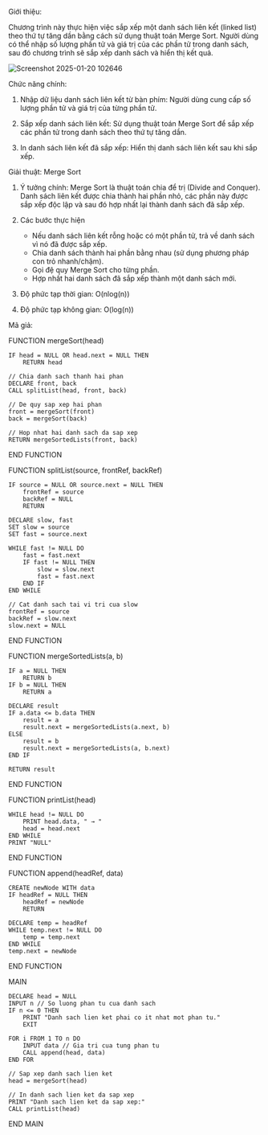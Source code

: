 Giới thiệu:

Chương trình này thực hiện việc sắp xếp một danh sách liên kết (linked list) theo thứ tự tăng dần bằng cách sử dụng thuật toán Merge Sort. Người dùng có thể nhập số lượng phần tử và giá trị của các phần tử trong danh sách, sau đó chương trình sẽ sắp xếp danh sách và hiển thị kết quả.

![Screenshot 2025-01-20 102646](https://github.com/user-attachments/assets/f011b422-8b2e-42e9-b9bf-5eb25f3fd5b5)

Chức năng chính:

1. Nhập dữ liệu danh sách liên kết từ bàn phím:
 Người dùng cung cấp số lượng phần tử và giá trị của từng phần tử.

2. Sắp xếp danh sách liên kết:
 Sử dụng thuật toán Merge Sort để sắp xếp các phần tử trong danh sách theo thứ tự tăng dần.

3. In danh sách liên kết đã sắp xếp:
 Hiển thị danh sách liên kết sau khi sắp xếp.

Giải thuật: Merge Sort

 1. Ý tưởng chính:
  Merge Sort là thuật toán chia để trị (Divide and Conquer). Danh sách liên kết được chia thành hai phần nhỏ, các phần này được sắp xếp độc lập và sau đó hợp nhất lại thành danh sách đã sắp xếp.

 2. Các bước thực hiện
     - Nếu danh sách liên kết rỗng hoặc có một phần tử, trả về danh sách vì nó đã được sắp xếp.
     - Chia danh sách thành hai phần bằng nhau (sử dụng phương pháp con trỏ nhanh/chậm).
     - Gọi đệ quy Merge Sort cho từng phần.
     - Hợp nhất hai danh sách đã sắp xếp thành một danh sách mới.
 3. Độ phức tạp thời gian: O(nlog(n))

 4. Độ phức tạp không gian: O(log(n))

Mã giả:

FUNCTION mergeSort(head)

    IF head = NULL OR head.next = NULL THEN
        RETURN head

    // Chia danh sach thanh hai phan
    DECLARE front, back
    CALL splitList(head, front, back)

    // De quy sap xep hai phan
    front = mergeSort(front)
    back = mergeSort(back)

    // Hop nhat hai danh sach da sap xep
    RETURN mergeSortedLists(front, back)
END FUNCTION

FUNCTION splitList(source, frontRef, backRef)

    IF source = NULL OR source.next = NULL THEN
        frontRef = source
        backRef = NULL
        RETURN

    DECLARE slow, fast
    SET slow = source
    SET fast = source.next

    WHILE fast != NULL DO
        fast = fast.next
        IF fast != NULL THEN
            slow = slow.next
            fast = fast.next
        END IF
    END WHILE

    // Cat danh sach tai vi tri cua slow
    frontRef = source
    backRef = slow.next
    slow.next = NULL
END FUNCTION

FUNCTION mergeSortedLists(a, b)

    IF a = NULL THEN
        RETURN b
    IF b = NULL THEN
        RETURN a

    DECLARE result
    IF a.data <= b.data THEN
        result = a
        result.next = mergeSortedLists(a.next, b)
    ELSE
        result = b
        result.next = mergeSortedLists(a, b.next)
    END IF

    RETURN result
    
END FUNCTION

FUNCTION printList(head)

    WHILE head != NULL DO
        PRINT head.data, " → "
        head = head.next
    END WHILE
    PRINT "NULL"
    
END FUNCTION

FUNCTION append(headRef, data)

    CREATE newNode WITH data
    IF headRef = NULL THEN
        headRef = newNode
        RETURN

    DECLARE temp = headRef
    WHILE temp.next != NULL DO
        temp = temp.next
    END WHILE
    temp.next = newNode
    
END FUNCTION

MAIN

    DECLARE head = NULL
    INPUT n // So luong phan tu cua danh sach
    IF n <= 0 THEN
        PRINT "Danh sach lien ket phai co it nhat mot phan tu."
        EXIT

    FOR i FROM 1 TO n DO
        INPUT data // Gia tri cua tung phan tu
        CALL append(head, data)
    END FOR

    // Sap xep danh sach lien ket
    head = mergeSort(head)

    // In danh sach lien ket da sap xep
    PRINT "Danh sach lien ket da sap xep:"
    CALL printList(head)
    
END MAIN









 

